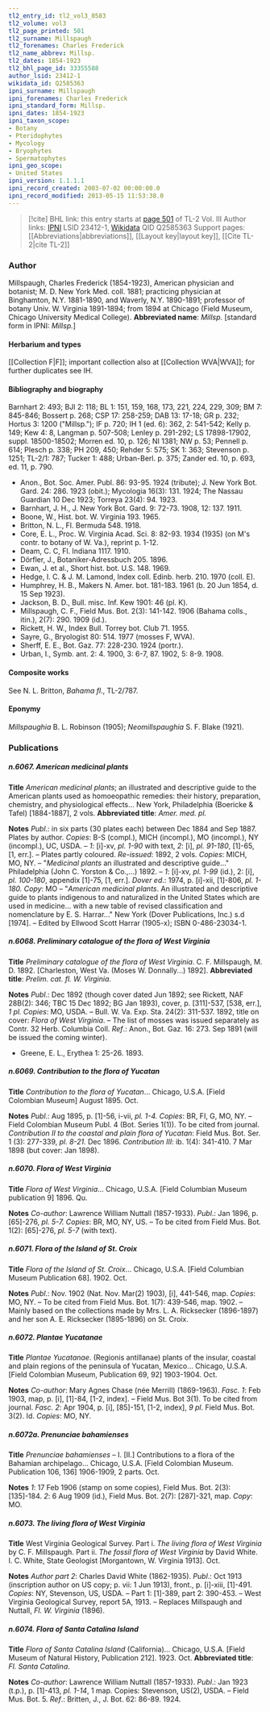 ```yaml
---
tl2_entry_id: tl2_vol3_0583
tl2_volume: vol3
tl2_page_printed: 501
tl2_surname: Millspaugh
tl2_forenames: Charles Frederick
tl2_name_abbrev: Millsp.
tl2_dates: 1854-1923
tl2_bhl_page_id: 33355588
author_lsid: 23412-1
wikidata_id: Q2585363
ipni_surname: Millspaugh
ipni_forenames: Charles Frederick
ipni_standard_form: Millsp.
ipni_dates: 1854-1923
ipni_taxon_scope: 
- Botany
- Pteridophytes
- Mycology
- Bryophytes
- Spermatophytes
ipni_geo_scope: 
- United States
ipni_version: 1.1.1.1
ipni_record_created: 2003-07-02 00:00:00.0
ipni_record_modified: 2013-05-15 11:53:38.0
---
```


> [!cite] BHL link: this entry starts at [page 501](https://www.biodiversitylibrary.org/page/33355588) of TL-2 Vol. III
> Author links: [IPNI](https://www.ipni.org/a/23412-1) LSID 23412-1, [Wikidata](https://www.wikidata.org/wiki/Q2585363) QID Q2585363
> Support pages: [[Abbreviations|abbreviations]], [[Layout key|layout key]], [[Cite TL-2|cite TL-2]]

### Author

Millspaugh, Charles Frederick (1854-1923), American physician and botanist; M. D. New York Med. coll. 1881; practicing physician at Binghamton, N.Y. 1881-1890, and Waverly, N.Y. 1890-1891; professor of botany Univ. W. Virginia 1891-1894; from 1894 at Chicago (Field Museum, Chicago University Medical College). 
**Abbreviated name**: *Millsp.* \[standard form in IPNI: *Millsp.*\]

#### Herbarium and types

[[Collection F|F]]; important collection also at [[Collection WVA|WVA]]; for further duplicates see IH.

#### Bibliography and biography

Barnhart 2: 493; BJI 2: 118; BL 1: 151, 159, 168, 173, 221, 224, 229, 309; BM 7: 845-846; Bossert p. 268; CSP 17: 258-259; DAB 13: 17-18; GR p. 232; Hortus 3: 1200 ("Millsp."); IF p. 720; IH 1 (ed. 6): 362, 2: 541-542; Kelly p. 149; Kew 4: 8, Langman p. 507-508; Lenley p. 291-292; LS 17898-17902, suppl. 18500-18502; Morren ed. 10, p. 126; NI 1381; NW p. 53; Pennell p. 614; Plesch p. 338; PH 209, 450; Rehder 5: 575; SK 1: 363; Stevenson p. 1251; TL-2/1: 787; Tucker 1: 488; Urban-Berl. p. 375; Zander ed. 10, p. 693, ed. 11, p. 790.
- Anon., Bot. Soc. Amer. Publ. 86: 93-95. 1924 (tribute); J. New York Bot. Gard. 24: 286. 1923 (obit.); Mycologia 16(3): 131. 1924; The Nassau Guardian 10 Dec 1923; Torreya 23(4): 94. 1923.
- Barnhart, J. H., J. New York Bot. Gard. 9: 72-73. 1908, 12: 137. 1911.
- Boone, W., Hist. bot. W. Virginia 193. 1965.
- Britton, N. L., Fl. Bermuda 548. 1918.
- Core, E. L., Proc. W. Virginia Acad. Sci. 8: 82-93. 1934 (1935) (on M's contr. to botany of W. Va.), reprint p. 1-12.
- Deam, C. C, Fl. Indiana 1117. 1910.
- Dörfler, J., Botaniker-Adressbuch 205. 1896.
- Ewan, J. et al., Short hist. bot. U.S. 148. 1969.
- Hedge, I. C. & J. M. Lamond, Index coll. Edinb. herb. 210. 1970 (coll. E).
- Humphrey, H. B., Makers N. Amer. bot. 181-183. 1961 (b. 20 Jun 1854, d. 15 Sep 1923).
- Jackson, B. D., Bull. misc. Inf. Kew 1901: 46 (pl. K).
- Millspaugh, C. F., Field Mus. Bot. 2(3): 141-142. 1906 (Bahama colls., itin.), 2(7): 290. 1909 (id.).
- Rickett, H. W., Index Bull. Torrey bot. Club 71. 1955.
- Sayre, G., Bryologist 80: 514. 1977 (mosses F, WVA).
- Sherff, E. E., Bot. Gaz. 77: 228-230. 1924 (portr.).
- Urban, I., Symb. ant. 2: 4. 1900, 3: 6-7, 87. 1902, 5: 8-9. 1908.

#### Composite works

See N. L. Britton, *Bahama fl*., TL-2/787.

#### Eponymy

*Millspaughia* B. L. Robinson (1905); *Neomillspaughia* S. F. Blake (1921).

### Publications

##### n.6067. American medicinal plants

**Title**
*American medicinal plants*; an illustrated and descriptive guide to the American plants used as homoeopathic remedies: their history, preparation, chemistry, and physiological effects... New York, Philadelphia (Boericke & Tafel) \[1884-1887\], 2 vols.
**Abbreviated title**: *Amer. med. pl.*

**Notes**
*Publ*.: in six parts (30 plates each) between Dec 1884 and Sep 1887. Plates by author. *Copies*: B-S (compl.), MICH (incompl.), MO (incompl.), NY (incompl.), UC, USDA. – *1*: \[i\]-xv, *pl. 1-90* with text, *2*: \[i\], *pl. 91-180*, \[1\]-65, \[1, err.\]. – Plates partly coloured.
*Re-issued*: 1892, 2 vols. *Copies*: MICH, MO, NY. – "*Medicinal plants* an illustrated and descriptive guide..." Philadelphia (John C. Yorston & Co.,...) 1892. – *1*: \[i\]-xv, *pl. 1-99* (id.), 2: \[i\], *pl. 100-180*, appendix \[1\]-75, \[1, err.\].
*Dover ed*.: 1974, p. \[i\]-xii, \[1\]-806, *pl. 1-180. Copy*: MO – "*American medicinal plants*. An illustrated and descriptive guide to plants indigenous to and naturalized in the United States which are used in medicine... with a new table of revised classification and nomenclature by E. S. Harrar..." New York (Dover Publications, Inc.) s.d \[1974\]. – Edited by Ellwood Scott Harrar (1905-x); ISBN 0-486-23034-1.

##### n.6068. Preliminary catalogue of the flora of West Virginia

**Title**
*Preliminary catalogue of the flora of West Virginia*. C. F. Millspaugh, M. D. 1892. \[Charleston, West Va. (Moses W. Donnally...) 1892\].
**Abbreviated title**: *Prelim. cat. fl. W. Virginia*.

**Notes**
*Publ*.: Dec 1892 (though cover dated Jun 1892; see Rickett, NAF 28B(2): 346; TBC 15 Dec 1892; BG Jan 1893), cover, p. \[311\]-537, \[538, err.\], *1 pl. Copies*: MO, USDA. – Bull. W. Va. Exp. Sta. 24(2): 311-537. 1892, title on cover: *Flora of West Virginia*. – The list of mosses was issued separately as Contr. 32 Herb. Columbia Coll.
*Ref*.: Anon., Bot. Gaz. 16: 273. Sep 1891 (will be issued the coming winter).
- Greene, E. L., Erythea 1: 25-26. 1893.

##### n.6069. Contribution to the flora of Yucatan

**Title**
*Contribution to the flora of Yucatan*... Chicago, U.S.A. \[Field Colombian Museum\] August 1895. Oct.

**Notes**
*Publ*.: Aug 1895, p. \[1\]-56, i-vii, *pl. 1-4. Copies*: BR, FI, G, MO, NY. – Field Colombian Museum Publ. 4 (Bot. Series 1(1)). To be cited from journal.
*Contribution II to the coastal and plain flora of Yucatan*: Field Mus. Bot. Ser. 1 (3): 277-339, *pl. 8-21.* Dec 1896.
*Contribution III*: ib. 1(4): 341-410. 7 Mar 1898 (but cover: Jan 1898).

##### n.6070. Flora of West Virginia

**Title**
*Flora of West Virginia*... Chicago, U.S.A. \[Field Columbian Museum publication 9\] 1896. Qu.

**Notes**
*Co-author*: Lawrence William Nuttall (1857-1933).
*Publ*.: Jan 1896, p. \[65\]-276, *pl. 5-7. Copies*: BR, MO, NY, US. – To be cited from Field Mus. Bot. 1(2): \[65\]-276, *pl. 5-7* (with text).

##### n.6071. Flora of the Island of St. Croix

**Title**
*Flora of the Island of St. Croix*... Chicago, U.S.A. \[Field Columbian Museum Publication 68\]. 1902. Oct.

**Notes**
*Publ*.: Nov. 1902 (Nat. Nov. Mar(2) 1903), \[i\], 441-546, map. *Copies*: MO, NY. – To be cited from Field Mus. Bot. 1(7): 439-546, map. 1902. – Mainly based on the collections made by Mrs. L. A. Ricksecker (1896-1897) and her son A. E. Ricksecker (1895-1896) on St. Croix.

##### n.6072. Plantae Yucatanae

**Title**
*Plantae Yucatanae*. (Regionis antillanae) plants of the insular, coastal and plain regions of the peninsula of Yucatan, Mexico... Chicago, U.S.A. \[Field Colombian Museum, Publication 69, 92\] 1903-1904. Oct.

**Notes**
*Co-author*: Mary Agnes Chase (née Merrill) (1869-1963).
*Fasc. 1*: Feb 1903, map, p. \[i\], \[1\]-84, \[1-2, index\]. – Field Mus. Bot 3(1). To be cited from journal.
*Fasc. 2*: Apr 1904, p. \[i\], \[85\]-151, \[1-2, index\], *9 pl*. Field Mus. Bot. 3(2). Id.
*Copies*: MO, NY.

##### n.6072a. Prenunciae bahamienses

**Title**
*Prenunciae bahamienses* – I. \[II.\] Contributions to a flora of the Bahamian archipelago... Chicago, U.S.A. \[Field Colombian Museum. Publication 106, 136\] 1906-1909, 2 parts. Oct.

**Notes**
*1*: 17 Feb 1906 (stamp on some copies), Field Mus. Bot. 2(3): \[135\]-184.
*2*: 6 Aug 1909 (id.), Field Mus. Bot. 2(7): \[287\]-321, map.
*Copy*: MO.

##### n.6073. The living flora of West Virginia

**Title**
West Virginia Geological Survey. Part i. *The living flora of West Virginia* by C. F. Millspaugh. Part ii. *The fossil flora of West Virginia* by David White. I. C. White, State Geologist \[Morgantown, W. Virginia 1913\]. Oct.

**Notes**
*Author part 2*: Charles David White (1862-1935).
*Publ*.: Oct 1913 (inscription author on US copy; p. vii: 1 Jun 1913), front., p. \[i\]-xiii, \[1\]-491. *Copies*: NY, Stevenson, US, USDA. – Part 1: \[1\]-389, part 2: 390-453. – West Virginia Geological Survey, report 5A, 1913. – Replaces Millspaugh and Nuttall, *Fl. W. Virginia* (1896).

##### n.6074. Flora of Santa Catalina Island

**Title**
*Flora of Santa Catalina Island* (California)... Chicago, U.S.A. \[Field Museum of Natural History, Publication 212\]. 1923. Oct.
**Abbreviated title**: *Fl. Santa Catalina*.

**Notes**
*Co-author*: Lawrence William Nuttall (1857-1933).
*Publ*.: Jan 1923 (t.p.), p. \[1\]-413, *pl. 1-14*, 1 map. Copies: Stevenson, US(2), USDA. – Field Mus. Bot. 5.
*Ref*.: Britten, J., J. Bot. 62: 86-89. 1924.

